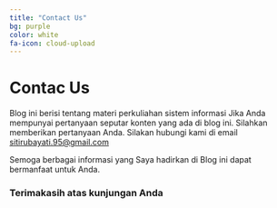 ```yaml
---
title: "Contact Us"
bg: purple
color: white
fa-icon: cloud-upload
---
```


# Contac Us

Blog ini berisi tentang materi perkuliahan sistem informasi 
Jika Anda mempunyai pertanyaan seputar konten yang ada di blog ini. Silahkan memberikan pertanyaan Anda. Silakan hubungi kami di email sitirubayati.95@gmail.com

Semoga berbagai informasi yang Saya hadirkan di Blog ini dapat bermanfaat untuk Anda.

### Terimakasih atas kunjungan Anda


